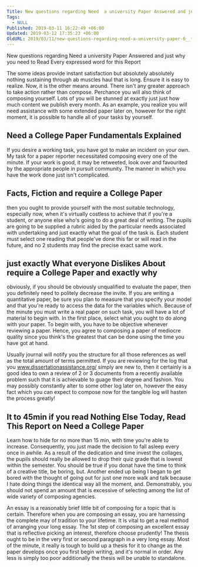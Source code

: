 ```yaml
---
Title: New questions regarding Need  a university Paper Answered and just why you need to Read Every expressed word for this Report
Tags:
  - NULL
Published: 2019-03-11 16:22:49 +06:00
Updated: 2019-03-12 17:35:23 +06:00
OldURL: 2019/03/11/new-questions-regarding-need-a-university-paper-6__trashed/
---
```


New questions regarding Need  a university Paper Answered and just why you need to Read Every expressed word for this Report <p>The some ideas provide instant satisfaction but absolutely  absolutely nothing sustaining through ab muscles haul that is long.  Ensure it is easy to realize.  Now, it is the other means around.  There isn't any greater approach to take action rather than compose.<!--more-->  Perchance you will also think of composing yourself.  Lots of you will be stunned at exactly just just how much content we publish every month.  As an example, you realize you will need assistance with some extended paper later on, however for the right moment, it is possible to handle all of your tasks by yourself. </p>  <h2> Need  a College Paper Fundamentals Explained</h2> <p>If you desire a working task, you have got to make an incident on your own.  My task for a paper reporter necessitated composing every one of the minute.  If your work is good, it may be retweeted, look over and favourited by the appropriate people in pursuit community.  The manner in which you have the  work done just isn't complicated. </p>  <h2> Facts, Fiction and require  a College Paper </h2> <p>then you ought to provide yourself with the most suitable technology, especially now, when it's virtually costless to achieve that if you're a student, or anyone else who's going to do a great deal of writing.  The pupils are going to be supplied a rubric aided by the particular needs associated with undertaking and  just exactly what the goal of the task is.  Each student must select one reading that people've done this far or will read in the future, and no 2 students may find the precise exact same work. </p>  <h2>  just exactly What everyone Dislikes About require  a College Paper and exactly why</h2> <p>obviously, if you should be obviously unqualified to evaluate the paper, then you definitely need to politely decrease the invite.  If you are writing a quantitative paper, be sure you plan to measure that you specify your model and that you're ready to access the data for the variables which. Because of  the minute you must write a real paper on such task, you will have a lot of material to begin with.  In the first place, select what you ought to do along with your paper.  To begin with, you have to be objective whenever reviewing a paper.  Hence, you agree to composing a paper of mediocre quality since you think's the greatest that can be done using the time you have got at hand. </p> <p>Usually journal will notify you the structure for all those references as well as the total amount of terms permitted.  If you are reviewing for the log that you <a href="https://dissertationassistance.org/">www.dissertationassistance.org/</a> simply are new to, then it certainly is a good idea to own a review of 2 or 3 documents from a recently available problem such that it is achievable to guage their degree and fashion.  You may possibly constantly alter to some other log later on, however the easy fact which you can expect to compose now for the tangible log will hasten the process greatly! </p>  <h2> It to 45min if you read Nothing Else Today, Read This Report on Need a College Paper</h2> <p>Learn how to hide for no more than 15 min, with time you're able to increase.  Consequently, you just made the decision to fall asleep every once in awhile.  As a result of the dedication and time invest the collages, the pupils should really be allowed to drop their quiz grade that is lowest within the semester.  You should be true if you donat have the time to think of a creative title, be boring, but.  Another ended up being I began to get bored with the thought of going out for just one more walk and talk because I hate doing things the identical way all the moment, and.  Demonstrably, you should not spend an amount that is excessive of selecting among the list of wide variety of composing agencies. </p>   <p>An essay is a reasonably brief little bit of composing for  a topic that is certain.  Therefore when you are composing an essay, you are harnessing the complete may of tradition to your lifetime.  It is vital to get a real method  of arranging your long essay.  The 1st step of composing an excellent essay that is reflective picking an interest, therefore choose prudently!  The thesis ought to be in the very first or second paragraph in a very long essay.  Most of the minute, it really is tough to build up a thesis for it to change as the paper develops once you first begin writing, and it's normal in order.  Any less is simply too poor additionally the thesis will be unable to standalone. </p>
